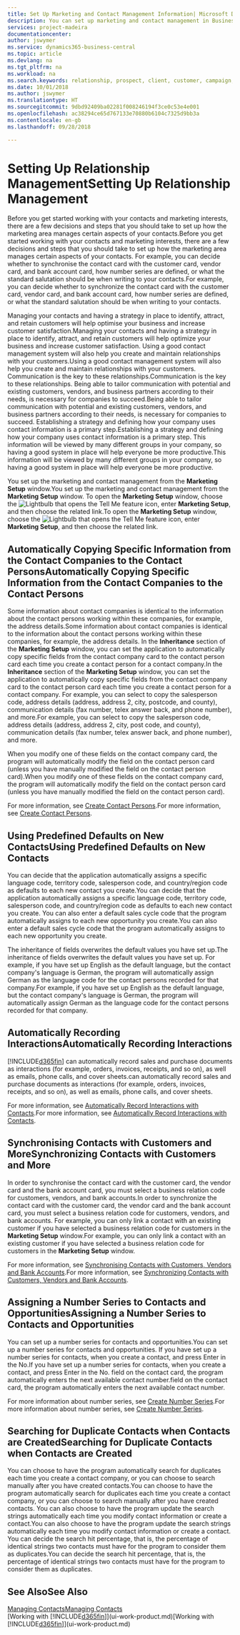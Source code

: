 ```yaml
---
title: Set Up Marketing and Contact Management Information| Microsoft Docs
description: You can set up marketing and contact management in Business Central to optimise relationships with prospects or customers, and improve campaigns and promotions.
services: project-madeira
documentationcenter: 
author: jswymer
ms.service: dynamics365-business-central
ms.topic: article
ms.devlang: na
ms.tgt_pltfrm: na
ms.workload: na
ms.search.keywords: relationship, prospect, client, customer, campaign, promo
ms.date: 10/01/2018
ms.author: jswymer
ms.translationtype: HT
ms.sourcegitcommit: 9dbd92409ba02281f008246194f3ce0c53e4e001
ms.openlocfilehash: ac38294ce65d767133e70880b6104c7325d9bb3a
ms.contentlocale: en-gb
ms.lasthandoff: 09/28/2018

---
```

# <a name="setting-up-relationship-management"></a><span data-ttu-id="ad45a-103">Setting Up Relationship Management</span><span class="sxs-lookup"><span data-stu-id="ad45a-103">Setting Up Relationship Management</span></span>
<span data-ttu-id="ad45a-104">Before you get started working with your contacts and marketing interests, there are a few decisions and steps that you should take to set up how the marketing area manages certain aspects of your contacts.</span><span class="sxs-lookup"><span data-stu-id="ad45a-104">Before you get started working with your contacts and marketing interests, there are a few decisions and steps that you should take to set up how the marketing area manages certain aspects of your contacts.</span></span> <span data-ttu-id="ad45a-105">For example, you can decide whether to synchronise the contact card with the customer card, vendor card, and bank account card, how number series are defined, or what the standard salutation should be when writing to your contacts.</span><span class="sxs-lookup"><span data-stu-id="ad45a-105">For example, you can decide whether to synchronize the contact card with the customer card, vendor card, and bank account card, how number series are defined, or what the standard salutation should be when writing to your contacts.</span></span>

<span data-ttu-id="ad45a-106">Managing your contacts and having a strategy in place to identify, attract, and retain customers will help optimise your business and increase customer satisfaction.</span><span class="sxs-lookup"><span data-stu-id="ad45a-106">Managing your contacts and having a strategy in place to identify, attract, and retain customers will help optimize your business and increase customer satisfaction.</span></span> <span data-ttu-id="ad45a-107">Using a good contact management system will also help you create and maintain relationships with your customers.</span><span class="sxs-lookup"><span data-stu-id="ad45a-107">Using a good contact management system will also help you create and maintain relationships with your customers.</span></span> <span data-ttu-id="ad45a-108">Communication is the key to these relationships.</span><span class="sxs-lookup"><span data-stu-id="ad45a-108">Communication is the key to these relationships.</span></span> <span data-ttu-id="ad45a-109">Being able to tailor communication with potential and existing customers, vendors, and business partners according to their needs, is necessary for companies to succeed.</span><span class="sxs-lookup"><span data-stu-id="ad45a-109">Being able to tailor communication with potential and existing customers, vendors, and business partners according to their needs, is necessary for companies to succeed.</span></span> <span data-ttu-id="ad45a-110">Establishing a strategy and defining how your company uses contact information is a primary step.</span><span class="sxs-lookup"><span data-stu-id="ad45a-110">Establishing a strategy and defining how your company uses contact information is a primary step.</span></span> <span data-ttu-id="ad45a-111">This information will be viewed by many different groups in your company, so having a good system in place will help everyone be more productive.</span><span class="sxs-lookup"><span data-stu-id="ad45a-111">This information will be viewed by many different groups in your company, so having a good system in place will help everyone be more productive.</span></span>

<span data-ttu-id="ad45a-112">You set up the marketing and contact management from the **Marketing Setup** window.</span><span class="sxs-lookup"><span data-stu-id="ad45a-112">You set up the marketing and contact management from the **Marketing Setup** window.</span></span> <span data-ttu-id="ad45a-113">To open the **Marketing Setup** window, choose the ![Lightbulb that opens the Tell Me feature](media/ui-search/search_small.png "Tell me what you want to do") icon, enter **Marketing Setup**, and then choose the related link.</span><span class="sxs-lookup"><span data-stu-id="ad45a-113">To open the **Marketing Setup** window, choose the ![Lightbulb that opens the Tell Me feature](media/ui-search/search_small.png "Tell me what you want to do") icon, enter **Marketing Setup**, and then choose the related link.</span></span>

## <a name="automatically-copying-specific-information-from-the-contact-companies-to-the-contact-persons"></a><span data-ttu-id="ad45a-114">Automatically Copying Specific Information from the Contact Companies to the Contact Persons</span><span class="sxs-lookup"><span data-stu-id="ad45a-114">Automatically Copying Specific Information from the Contact Companies to the Contact Persons</span></span>
<span data-ttu-id="ad45a-115">Some information about contact companies is identical to the information about the contact persons working within these companies, for example, the address details.</span><span class="sxs-lookup"><span data-stu-id="ad45a-115">Some information about contact companies is identical to the information about the contact persons working within these companies, for example, the address details.</span></span> <span data-ttu-id="ad45a-116">In the **Inheritance** section of the **Marketing Setup** window, you can set the application to automatically copy specific fields from the contact company card to the contact person card each time you create a contact person for a contact company.</span><span class="sxs-lookup"><span data-stu-id="ad45a-116">In the **Inheritance** section of the **Marketing Setup** window, you can set the application to automatically copy specific fields from the contact company card to the contact person card each time you create a contact person for a contact company.</span></span> <span data-ttu-id="ad45a-117">For example, you can select to copy the salesperson code, address details (address, address 2, city, postcode, and county), communication details (fax number, telex answer back, and phone number), and more.</span><span class="sxs-lookup"><span data-stu-id="ad45a-117">For example, you can select to copy the salesperson code, address details (address, address 2, city, post code, and county), communication details (fax number, telex answer back, and phone number), and more.</span></span>

<span data-ttu-id="ad45a-118">When you modify one of these fields on the contact company card, the program will automatically modify the field on the contact person card (unless you have manually modified the field on the contact person card).</span><span class="sxs-lookup"><span data-stu-id="ad45a-118">When you modify one of these fields on the contact company card, the program will automatically modify the field on the contact person card (unless you have manually modified the field on the contact person card).</span></span>

<span data-ttu-id="ad45a-119">For more information, see [Create Contact Persons](marketing-how-create-contact-persons.md).</span><span class="sxs-lookup"><span data-stu-id="ad45a-119">For more information, see [Create Contact Persons](marketing-how-create-contact-persons.md).</span></span>

## <a name="using-predefined-defaults-on-new-contacts"></a><span data-ttu-id="ad45a-120">Using Predefined Defaults on New Contacts</span><span class="sxs-lookup"><span data-stu-id="ad45a-120">Using Predefined Defaults on New Contacts</span></span>
<span data-ttu-id="ad45a-121">You can decide that the application automatically assigns a specific language code, territory code, salesperson code, and country/region code as defaults to each new contact you create.</span><span class="sxs-lookup"><span data-stu-id="ad45a-121">You can decide that the application automatically assigns a specific language code, territory code, salesperson code, and country/region code as defaults to each new contact you create.</span></span> <span data-ttu-id="ad45a-122">You can also enter a default sales cycle code that the program automatically assigns to each new opportunity you create.</span><span class="sxs-lookup"><span data-stu-id="ad45a-122">You can also enter a default sales cycle code that the program automatically assigns to each new opportunity you create.</span></span>

<span data-ttu-id="ad45a-123">The inheritance of fields overwrites the default values you have set up.</span><span class="sxs-lookup"><span data-stu-id="ad45a-123">The inheritance of fields overwrites the default values you have set up.</span></span> <span data-ttu-id="ad45a-124">For example, if you have set up English as the default language, but the contact company's language is German, the program will automatically assign German as the language code for the contact persons recorded for that company.</span><span class="sxs-lookup"><span data-stu-id="ad45a-124">For example, if you have set up English as the default language, but the contact company's language is German, the program will automatically assign German as the language code for the contact persons recorded for that company.</span></span>

<!--You can also setup a default salutation that the program automatically assigns to your contacts. You can use these salutations in your interaction template attachments (for example, Microsoft Word documents). When setting up a default salutation, you can enter a salutation text and a salutation format. For example, if the salutation text is Dear, and the salutation format is Salutation Text + Title + Name, the program will automatically enter Dear Mr. John Smith as a salutation for a contact called John Smith.-->

## <a name="automatically-recording-interactions"></a><span data-ttu-id="ad45a-125">Automatically Recording Interactions</span><span class="sxs-lookup"><span data-stu-id="ad45a-125">Automatically Recording Interactions</span></span>
[!INCLUDE[d365fin](includes/d365fin_md.md)] <span data-ttu-id="ad45a-126">can automatically record sales and purchase documents as interactions (for example, orders, invoices, receipts, and so on), as well as emails, phone calls, and cover sheets.</span><span class="sxs-lookup"><span data-stu-id="ad45a-126">can automatically record sales and purchase documents as interactions (for example, orders, invoices, receipts, and so on), as well as emails, phone calls, and cover sheets.</span></span>

<span data-ttu-id="ad45a-127">For more information, see [Automatically Record Interactions with Contacts](marketing-auto-record-interactions.md).</span><span class="sxs-lookup"><span data-stu-id="ad45a-127">For more information, see [Automatically Record Interactions with Contacts](marketing-auto-record-interactions.md).</span></span>

## <a name="synchronizing-contacts-with-customers-and-more"></a><span data-ttu-id="ad45a-128">Synchronising Contacts with Customers and More</span><span class="sxs-lookup"><span data-stu-id="ad45a-128">Synchronizing Contacts with Customers and More</span></span>
<span data-ttu-id="ad45a-129">In order to synchronise the contact card with the customer card, the vendor card and the bank account card, you must select a business relation code for customers, vendors, and bank accounts.</span><span class="sxs-lookup"><span data-stu-id="ad45a-129">In order to synchronize the contact card with the customer card, the vendor card and the bank account card, you must select a business relation code for customers, vendors, and bank accounts.</span></span> <span data-ttu-id="ad45a-130">For example, you can only link a contact with an existing customer if you have selected a business relation code for customers in the **Marketing Setup** window.</span><span class="sxs-lookup"><span data-stu-id="ad45a-130">For example, you can only link a contact with an existing customer if you have selected a business relation code for customers in the **Marketing Setup** window.</span></span>

<span data-ttu-id="ad45a-131">For more information, see [Synchronising Contacts with Customers, Vendors and Bank Accounts](marketing-synchronize-contacts-customers-vendors-bank-accounts.md).</span><span class="sxs-lookup"><span data-stu-id="ad45a-131">For more information, see [Synchronizing Contacts with Customers, Vendors and Bank Accounts](marketing-synchronize-contacts-customers-vendors-bank-accounts.md).</span></span>

## <a name="assigning-a-number-series-to-contacts-and-opportunities"></a><span data-ttu-id="ad45a-132">Assigning a Number Series to Contacts and Opportunities</span><span class="sxs-lookup"><span data-stu-id="ad45a-132">Assigning a Number Series to Contacts and Opportunities</span></span>
<span data-ttu-id="ad45a-133">You can set up a number series for contacts and opportunities.</span><span class="sxs-lookup"><span data-stu-id="ad45a-133">You can set up a number series for contacts and opportunities.</span></span> <span data-ttu-id="ad45a-134">If you have set up a number series for contacts, when you create a contact, and press Enter in the No.</span><span class="sxs-lookup"><span data-stu-id="ad45a-134">If you have set up a number series for contacts, when you create a contact, and press Enter in the No.</span></span> <span data-ttu-id="ad45a-135">field on the contact card, the program automatically enters the next available contact number.</span><span class="sxs-lookup"><span data-stu-id="ad45a-135">field on the contact card, the program automatically enters the next available contact number.</span></span>

<span data-ttu-id="ad45a-136">For more information about number series, see [Create Number Series](ui-create-number-series.md).</span><span class="sxs-lookup"><span data-stu-id="ad45a-136">For more information about number series, see [Create Number Series](ui-create-number-series.md).</span></span>

## <a name="searching-for-duplicate-contacts-when-contacts-are-created"></a><span data-ttu-id="ad45a-137">Searching for Duplicate Contacts when Contacts are Created</span><span class="sxs-lookup"><span data-stu-id="ad45a-137">Searching for Duplicate Contacts when Contacts are Created</span></span>
<span data-ttu-id="ad45a-138">You can choose to have the program automatically search for duplicates each time you create a contact company, or you can choose to search manually after you have created contacts.</span><span class="sxs-lookup"><span data-stu-id="ad45a-138">You can choose to have the program automatically search for duplicates each time you create a contact company, or you can choose to search manually after you have created contacts.</span></span> <span data-ttu-id="ad45a-139">You can also choose to have the program update the search strings automatically each time you modify contact information or create a contact.</span><span class="sxs-lookup"><span data-stu-id="ad45a-139">You can also choose to have the program update the search strings automatically each time you modify contact information or create a contact.</span></span> <span data-ttu-id="ad45a-140">You can decide the search hit percentage, that is, the percentage of identical strings two contacts must have for the program to consider them as duplicates.</span><span class="sxs-lookup"><span data-stu-id="ad45a-140">You can decide the search hit percentage, that is, the percentage of identical strings two contacts must have for the program to consider them as duplicates.</span></span>

## <a name="see-also"></a><span data-ttu-id="ad45a-141">See Also</span><span class="sxs-lookup"><span data-stu-id="ad45a-141">See Also</span></span>
[<span data-ttu-id="ad45a-142">Managing Contacts</span><span class="sxs-lookup"><span data-stu-id="ad45a-142">Managing Contacts</span></span>](marketing-contacts.md)  
<span data-ttu-id="ad45a-143">[Working with [!INCLUDE[d365fin](includes/d365fin_md.md)]](ui-work-product.md)</span><span class="sxs-lookup"><span data-stu-id="ad45a-143">[Working with [!INCLUDE[d365fin](includes/d365fin_md.md)]](ui-work-product.md)</span></span>  

